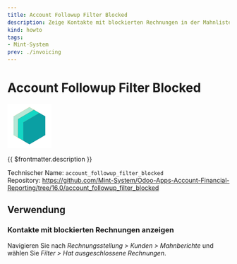 ```yaml
---
title: Account Followup Filter Blocked
description: Zeige Kontakte mit blockierten Rechnungen in der Mahnliste.
kind: howto
tags:
- Mint-System
prev: ./invoicing
---
```

# Account Followup Filter Blocked
![icon_oms_box](attachments/icons_odoo_mint_system.png)

{{ $frontmatter.description }}

Technischer Name: `account_followup_filter_blocked`\
Repository: <https://github.com/Mint-System/Odoo-Apps-Account-Financial-Reporting/tree/16.0/account_followup_filter_blocked>

## Verwendung

### Kontakte mit blockierten Rechnungen anzeigen

Navigieren Sie nach *Rechnungsstellung > Kunden > Mahnberichte* und wählen Sie *Filter > Hat ausgeschlossene Rechnungen*.
